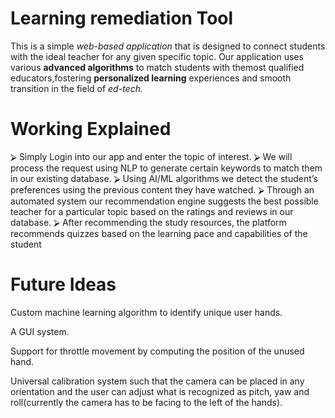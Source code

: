 # Learning remediation Tool

This is a simple _web-based application_ that is designed to connect students with the ideal teacher for any given specific topic. Our application uses various __advanced algorithms__ to match students with themost qualified educators,fostering __personalized learning__ experiences and smooth transition in the field of _ed-tech._


# Working Explained

⮚ Simply Login into our app and enter the topic of 
interest.
⮚ We will process the request using NLP to generate 
certain keywords to match them in our existing 
database. 
⮚ Using AI/ML algorithms we detect the student’s 
preferences using the previous content they have 
watched.
⮚ Through an automated system our recommendation 
engine suggests the best possible teacher for a 
particular topic based on the ratings and reviews in 
our database.
⮚ After recommending the study resources, the 
platform recommends quizzes based on the learning 
pace and capabilities of the student

 
# Future Ideas
Custom machine learning algorithm to identify unique user hands.

A GUI system.

Support for throttle movement by computing the position of the unused hand.

Universal calibration system such that the camera can be placed in any orientation and the user can adjust what is recognized as pitch, yaw and roll(currently the camera has to be facing to the left of the hands).
